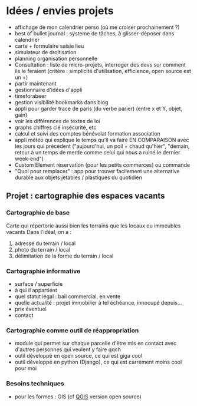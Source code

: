 # Idées / envies projets

- affichage de mon calendrier perso (où me croiser prochainement ?)
- best of bullet journal : systeme de tâches, à glisser-déposer dans calendrier
- carte + formulaire saisie lieu
- simulateur de droitisation
- planning organisation personnelle
- Consultation : liste de micro-projets, interroger des devs sur comment ils le feraient (critère : simplicité d'utilisation, efficience, open source est un +)
- partir maintenant
- gestionnaire d'idées d'appli
- timeforabeer
- gestion visibilité bookmarks dans blog
- appli pour garder trace de paris (du verbe parier) (entre x et Y, objet, gain)
- voir les différences de textes de loi
- graphs chiffres clé insécurité, etc
- calcul et suivi des comptes bénévolat formation association
- appli météo qui explique le temps qu'il va faire EN COMPARAISON avec les jours qui précèdent ("aujourd'hui, un poil + chaud qu'hier", "demain, retour à un temps de merde comme celui qui nous a ruiné le dernier week-end")
- Custom Element réservation (pour les petits commerces) ou commande
- "Quoi pour remplacer" : app pour trouver facilement une alternative durable aux objets jetables / plastiques du quotidien


## Projet : cartographie des espaces vacants

### Cartographie de base

Carte qui répertorie aussi bien les terrains que les locaux ou immeubles vacants
Dans l'idéal, on a :
1. adresse du terrain / local
2. photo du terrain / local
3. délimitation de la forme du terrain / local

### Cartographie informative

- surface / superficie
- à qui il appartient
- quel statut légal : bail commercial, en vente
- quelle actualité : projet immobilier à tel échéance, innocupé depuis...
- prix éventuel
- contact

### Cartographie comme outil de réappropriation

- module qui permet sur chaque parcelle d'être mis en contact avec d'autres personnes qui veulent y faire qqch
- outil développé en open source, ce qui est giga cool
- outil développé en python (Django), ce qui est carrément moins cool pour moi

### Besoins techniques

- pour les formes : GIS (cf [QGIS](http://qgis.org/) version open source)
